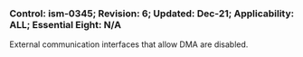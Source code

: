 ### Control: ism-0345; Revision: 6; Updated: Dec-21; Applicability: ALL; Essential Eight: N/A
<p>External communication interfaces that allow DMA are disabled.</p>
